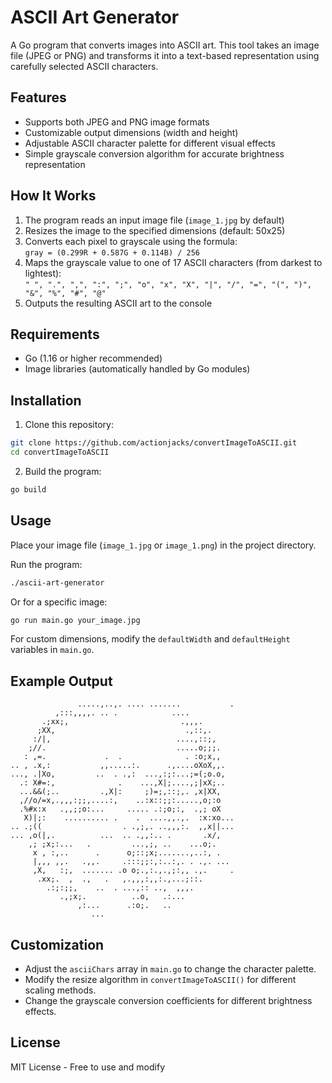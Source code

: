 # ASCII Art Generator

A Go program that converts images into ASCII art. This tool takes an image file (JPEG or PNG) and transforms it into a text-based representation using carefully selected ASCII characters.

## Features

- Supports both JPEG and PNG image formats
- Customizable output dimensions (width and height)
- Adjustable ASCII character palette for different visual effects
- Simple grayscale conversion algorithm for accurate brightness representation

## How It Works

1. The program reads an input image file (`image_1.jpg` by default)
2. Resizes the image to the specified dimensions (default: 50x25)
3. Converts each pixel to grayscale using the formula:  
   `gray = (0.299R + 0.587G + 0.114B) / 256`
4. Maps the grayscale value to one of 17 ASCII characters (from darkest to lightest):  
   `" ", ".", ",", ":", ";", "o", "x", "X", "|", "/", "=", "(", ")", "&", "%", "#", "@"`
5. Outputs the resulting ASCII art to the console

## Requirements

- Go (1.16 or higher recommended)
- Image libraries (automatically handled by Go modules)

## Installation

1. Clone this repository:
```bash
git clone https://github.com/actionjacks/convertImageToASCII.git
cd convertImageToASCII
```

2. Build the program:
```bash
go build
```

## Usage

Place your image file (`image_1.jpg` or `image_1.png`) in the project directory.

Run the program:
```bash
./ascii-art-generator
```

Or for a specific image:
```bash
go run main.go your_image.jpg
```

For custom dimensions, modify the `defaultWidth` and `defaultHeight` variables in `main.go`.

## Example Output

```
               .....,..,. .... .......           .
          ,:::,,,,. .. .            ....          
       .;xx;,                         .,,,.       
      ;XX,                             .,::,.     
     :/|,                            ....,::;,    
    ;//.                             .....o;;;.   
   : ,=.             .  .              . :o;x,,   
.. , .x,:           ,,.....:.      .,....oXoX,,.  
..., .|Xo,         ..  . .,:  ...,:;:...;=(;o.o,  
  .: X#=:,              .    ...,X|;....,;|xX;..  
  ...&&(;..         .,X|:     ;)=;,::;,. ,x|XX,   
  ,//o/=x,.,,,:;;,....:,    ..:x::;;:.....,o;:o   
  .%#x:x   .,,;;o:...     ..... .:;o;:,  .,; oX   
   X)|;:    .......... .    .  ....,,.,.  :x:xo...
.. .;((                  . .,;,. ..,,,:.  ,,x||...
... ,o(|,.          ...  .. .,,:.. .       .x/,   
    ,; ;x;:...   .         ...,;, ..    ...o;.    
     x , :,..      .      o;::;x;.......,..:, .   
     |,,, ,,.   .,,.     .:::;;:,:..:,. . .,. ... 
     ,X,   :;,  ....... .o o;.,:.,.,;:,, .,.     .
      .xx;.  ,  .,   .   ,.,,,:,,:.,...;::.       
        .:;:;;,    ..  . ...,:: ..,  ,,,.         
           .,;x;.          ..o,   .:...           
               ,:...      .:o;.   ..              
                  ...                             
```

## Customization

- Adjust the `asciiChars` array in `main.go` to change the character palette.
- Modify the resize algorithm in `convertImageToASCII()` for different scaling methods.
- Change the grayscale conversion coefficients for different brightness effects.

## License

MIT License - Free to use and modify
